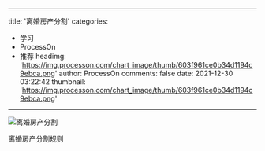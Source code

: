 
---
title: '离婚房产分割'
categories: 
 - 学习
 - ProcessOn
 - 推荐
headimg: 'https://img.processon.com/chart_image/thumb/603f961ce0b34d1194c9ebca.png'
author: ProcessOn
comments: false
date: 2021-12-30 03:22:42
thumbnail: 'https://img.processon.com/chart_image/thumb/603f961ce0b34d1194c9ebca.png'
---

<div>   
<img class="thumb" alt="离婚房产分割" src="https://img.processon.com/chart_image/thumb/603f961ce0b34d1194c9ebca.png" referrerpolicy="no-referrer">
<p>离婚房产分割规则</p>  
</div>
            